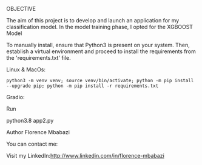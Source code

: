 OBJECTIVE

The aim of this project is to develop and launch an application for my classification model. In the model training phase, I opted for the XGBOOST Model


To manually install, ensure that Python3 is present on your system. Then, establish a virtual environment and proceed to install the requirements from the 'requirements.txt' file.

Linux & MacOs:

    python3 -m venv venv; source venv/bin/activate; python -m pip install --upgrade pip; python -m pip install -r requirements.txt  


Gradio:

Run

python3.8 app2.py


Author
Florence Mbabazi

You can contact me:

Visit my LinkedIn:http://www.linkedin.com/in/florence-mbabazi